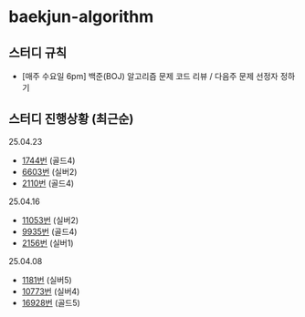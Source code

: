 # baekjun-algorithm

## 스터디 규칙
* [매주 수요일 6pm] 백준(BOJ) 알고리즘 문제 코드 리뷰 / 다음주 문제 선정자 정하기

## 스터디 진행상황 (최근순)
25.04.23
* [1744번](https://www.acmicpc.net/problem/1744) (골드4)
* [6603번](https://www.acmicpc.net/problem/6603) (실버2)
* [2110번](https://www.acmicpc.net/problem/2110) (골드4)

25.04.16
* [11053번](https://www.acmicpc.net/problem/11053) (실버2)
* [9935번](https://www.acmicpc.net/problem/9935) (골드4)
* [2156번](https://www.acmicpc.net/problem/2156) (실버1)

25.04.08
* [1181번](https://www.acmicpc.net/problem/1181) (실버5)
* [10773번](https://www.acmicpc.net/problem/10773) (실버4)
* [16928번](https://www.acmicpc.net/problem/16928) (골드5)
